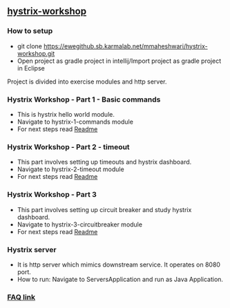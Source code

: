 ## [hystrix-workshop](https://github.com/Netflix/Hystrix/blob/master/README.md)

### How to setup
* git clone https://ewegithub.sb.karmalab.net/mmaheshwari/hystrix-workshop.git
* Open project as gradle project in intellij/Import project as gradle project in Eclipse

Project is divided into exercise modules and http server. 

### Hystrix Workshop - Part 1 - Basic commands
* This is hystrix hello world module.
* Navigate to hystrix-1-commands module
* For next steps read [Readme](https://ewegithub.sb.karmalab.net/mmaheshwari/hystrix-workshop/blob/master/hystrix-1-commands/README.md)

### Hystrix Workshop - Part 2 - timeout
* This part involves setting up timeouts and hystrix dashboard. 
* Navigate to hystrix-2-timeout module
* For next steps read [Readme](https://ewegithub.sb.karmalab.net/mmaheshwari/hystrix-workshop/blob/master/hystrix-2-timeouts/README.md)

### Hystrix Workshop - Part 3
* This part involves setting up circuit breaker and study hystrix dashboard. 
* Navigate to hystrix-3-circuitbreaker module
* For next steps read [Readme](https://ewegithub.sb.karmalab.net/mmaheshwari/hystrix-workshop/blob/master/hystrix-3-circuitbreaker/README.md)

### Hystrix server
* It is http server which mimics downstream service. It operates on 8080 port. 
* How to run: Navigate to ServersApplication and run as Java Application.

### [FAQ link](FAQ.md)
